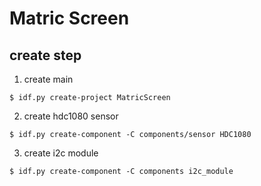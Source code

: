 # Matric Screen

## create step
1. create main
```shell
$ idf.py create-project MatricScreen 
```

2. create hdc1080 sensor

```shell
$ idf.py create-component -C components/sensor HDC1080 
```

3. create i2c module

```shell
$ idf.py create-component -C components i2c_module
```
